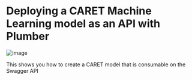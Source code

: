 # Deploying a CARET Machine Learning model as an API with Plumber
![image](https://user-images.githubusercontent.com/44023992/114896544-58b33a80-9e08-11eb-878e-bfade62a02c5.png)


This shows you how to create a CARET model that is consumable on the Swagger API
